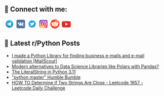 ## 🔎 Connect with me:
[<img src="https://github.com/bullbesh/bullbesh/blob/main/images/Telegram.png" width="32" height="32" />](https://t.me/bullbesh)
[<img src="https://github.com/bullbesh/bullbesh/blob/main/images/VK.png" width="32" height="32" />](https://vk.com/bullbesh)
[<img src="https://github.com/bullbesh/bullbesh/blob/main/images/Twitter.png" width="32" height="32" />](https://twitter.com/bullbesh1)
[<img src="https://github.com/bullbesh/bullbesh/blob/main/images/Instagram.png" width="32" height="32" />](https://www.instagram.com/bullbesh)
[<img src="https://github.com/bullbesh/bullbesh/blob/main/images/Reddit.png" width="32" height="32" />](https://www.reddit.com/user/bullbesh)
[<img src="https://github.com/bullbesh/bullbesh/blob/main/images/YouTube.png" width="32" height="32" />](https://www.youtube.com/channel/UCtfjRs6uzgq5mfm8S06WTcg)

## 📕 Latest r/Python Posts
<!-- BLOG-POST-LIST:START -->
- [I made a Python Library for finding business e-mails and e-mail validation [MailScout]](https://www.reddit.com/r/Python/comments/196m3zx/i_made_a_python_library_for_finding_business/)
- [Modern alternatives to Data Science Libraries like Polars with Pandas?](https://www.reddit.com/r/Python/comments/196jbms/modern_alternatives_to_data_science_libraries/)
- [The LiteralString in Python 3.11](https://www.reddit.com/r/Python/comments/196i20a/the_literalstring_in_python_311/)
- [&quot;python master&quot; Humble Bumble](https://www.reddit.com/r/Python/comments/196hqz2/python_master_humble_bumble/)
- [HOW TO Determine if Two Strings Are Close - Leetcode 1657 - Leetcode Daily Challenge](https://www.reddit.com/r/Python/comments/196e1ma/how_to_determine_if_two_strings_are_close/)
<!-- BLOG-POST-LIST:END -->
